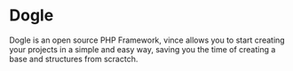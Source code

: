 # Dogle
Dogle is an open source PHP Framework, vince allows you to start creating your projects in a simple and easy way, saving you the time of creating a base and structures from scractch.
